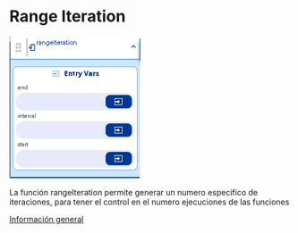 # Range Iteration

![](../../../../.gitbook/assets/image%20%28452%29.png)

La función rangeIteration permite generar un numero especifico de iteraciones, para tener el control en el numero ejecuciones de las funciones

[Información general](https://docs.apphive.io/reference/funciones/informacion-general-de-las-funciones)

